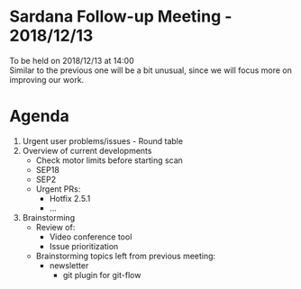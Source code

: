 # Sardana Follow-up Meeting - 2018/12/13

To be held on 2018/12/13 at 14:00  
Similar to the previous one will be a bit unusual, since we will focus more on 
improving our work.

# Agenda
1. Urgent user problems/issues - Round table
2. Overview of current developments
	* Check motor limits before starting scan
	* SEP18
	* SEP2
	* Urgent PRs:
	   * Hotfix 2.5.1
	   * ...
3. Brainstorming
	* Review of:
	    * Video conference tool
	    * Issue prioritization
	* Brainstorming topics left from previous meeting:
	    * newsletter
            * git plugin for git-flow

